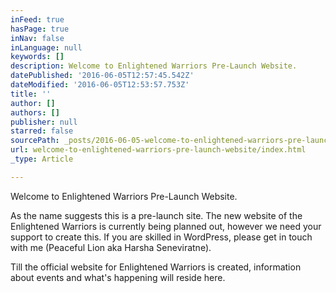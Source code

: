 ```yaml
---
inFeed: true
hasPage: true
inNav: false
inLanguage: null
keywords: []
description: Welcome to Enlightened Warriors Pre-Launch Website.
datePublished: '2016-06-05T12:57:45.542Z'
dateModified: '2016-06-05T12:53:57.753Z'
title: ''
author: []
authors: []
publisher: null
starred: false
sourcePath: _posts/2016-06-05-welcome-to-enlightened-warriors-pre-launch-website.md
url: welcome-to-enlightened-warriors-pre-launch-website/index.html
_type: Article

---
```

Welcome to Enlightened Warriors Pre-Launch Website.

As the name suggests this is a pre-launch site. The new website of the Enlightened Warriors is currently being planned out, however we need your support to create this. If you are skilled in WordPress, please get in touch with me (Peaceful Lion aka Harsha Seneviratne).

Till the official website for Enlightened Warriors is created, information about events and what's happening will reside here.
